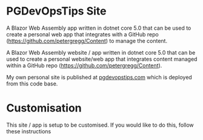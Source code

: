 # PGDevOpsTips Site

A Blazor Web Assembly app written in dotnet core 5.0 that can be used to create a personal web app that integrates with a GitHub repo (https://github.com/petergregg/Content) to manage the content.

A Blazor Web Assembly website / app written in dotnet core 5.0 that can be used to create a personal website/web app that integrates content managed within a GitHub repo (https://github.com/petergregg/Content).

My own personal site is published at [pgdevopstips.com](https://www.pgdevopstip.com) which is deployed from this code base.

# Customisation

This site / app is setup to be customised. If you would like to do this, follow these instructions